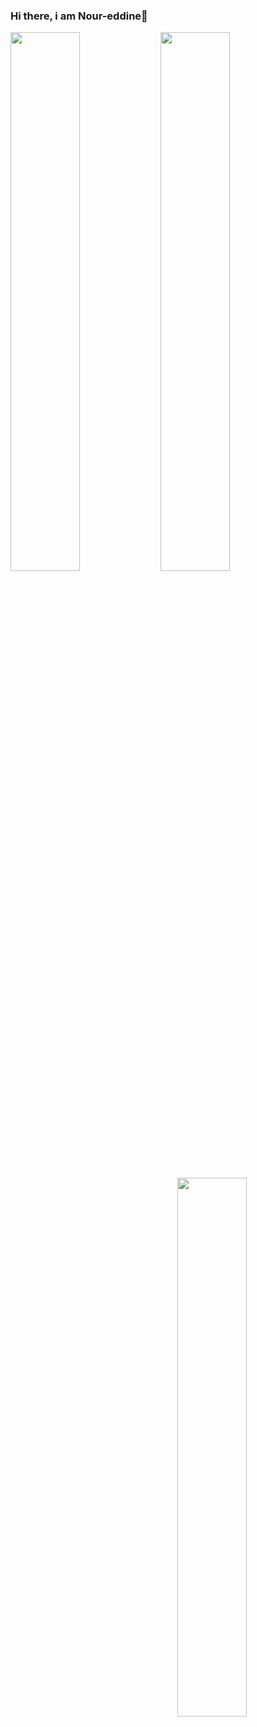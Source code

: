 ### Hi there, i am Nour-eddine👋

<img align="left" width="47%" src="https://github-readme-stats.vercel.app/api?username=Nour-eddineAE&theme=radical"/>
<img align="left" width="47%" src="https://github-readme-stats.vercel.app/api/top-langs/?username=Nour-eddineAE&theme=radical"/>
<img align="right" width="47%" src="https://github-readme-streak-stats.herokuapp.com/?user=Nour-eddineAE" />
